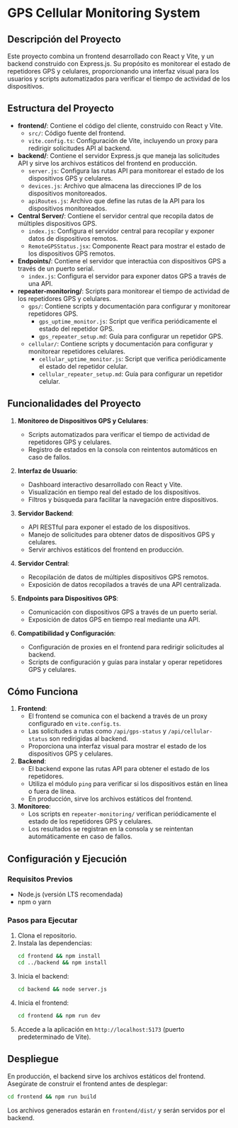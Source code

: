 # GPS Cellular Monitoring System

## Descripción del Proyecto

Este proyecto combina un frontend desarrollado con React y Vite, y un backend construido con Express.js. Su propósito es monitorear el estado de repetidores GPS y celulares, proporcionando una interfaz visual para los usuarios y scripts automatizados para verificar el tiempo de actividad de los dispositivos.

## Estructura del Proyecto

- **frontend/**: Contiene el código del cliente, construido con React y Vite.
  - `src/`: Código fuente del frontend.
  - `vite.config.ts`: Configuración de Vite, incluyendo un proxy para redirigir solicitudes API al backend.
- **backend/**: Contiene el servidor Express.js que maneja las solicitudes API y sirve los archivos estáticos del frontend en producción.
  - `server.js`: Configura las rutas API para monitorear el estado de los dispositivos GPS y celulares.
  - `devices.js`: Archivo que almacena las direcciones IP de los dispositivos monitoreados.
  - `apiRoutes.js`: Archivo que define las rutas de la API para los dispositivos monitoreados.
- **Central Server/**: Contiene el servidor central que recopila datos de múltiples dispositivos GPS.
  - `index.js`: Configura el servidor central para recopilar y exponer datos de dispositivos remotos.
  - `RemoteGPSStatus.jsx`: Componente React para mostrar el estado de los dispositivos GPS remotos.
- **Endpoints/**: Contiene el servidor que interactúa con dispositivos GPS a través de un puerto serial.
  - `index.js`: Configura el servidor para exponer datos GPS a través de una API.
- **repeater-monitoring/**: Scripts para monitorear el tiempo de actividad de los repetidores GPS y celulares.
  - `gps/`: Contiene scripts y documentación para configurar y monitorear repetidores GPS.
    - `gps_uptime_monitor.js`: Script que verifica periódicamente el estado del repetidor GPS.
    - `gps_repeater_setup.md`: Guía para configurar un repetidor GPS.
  - `cellular/`: Contiene scripts y documentación para configurar y monitorear repetidores celulares.
    - `cellular_uptime_monitor.js`: Script que verifica periódicamente el estado del repetidor celular.
    - `cellular_repeater_setup.md`: Guía para configurar un repetidor celular.

## Funcionalidades del Proyecto

1. **Monitoreo de Dispositivos GPS y Celulares**:

   - Scripts automatizados para verificar el tiempo de actividad de repetidores GPS y celulares.
   - Registro de estados en la consola con reintentos automáticos en caso de fallos.

2. **Interfaz de Usuario**:

   - Dashboard interactivo desarrollado con React y Vite.
   - Visualización en tiempo real del estado de los dispositivos.
   - Filtros y búsqueda para facilitar la navegación entre dispositivos.

3. **Servidor Backend**:

   - API RESTful para exponer el estado de los dispositivos.
   - Manejo de solicitudes para obtener datos de dispositivos GPS y celulares.
   - Servir archivos estáticos del frontend en producción.

4. **Servidor Central**:

   - Recopilación de datos de múltiples dispositivos GPS remotos.
   - Exposición de datos recopilados a través de una API centralizada.

5. **Endpoints para Dispositivos GPS**:

   - Comunicación con dispositivos GPS a través de un puerto serial.
   - Exposición de datos GPS en tiempo real mediante una API.

6. **Compatibilidad y Configuración**:
   - Configuración de proxies en el frontend para redirigir solicitudes al backend.
   - Scripts de configuración y guías para instalar y operar repetidores GPS y celulares.

## Cómo Funciona

1. **Frontend**:
   - El frontend se comunica con el backend a través de un proxy configurado en `vite.config.ts`.
   - Las solicitudes a rutas como `/api/gps-status` y `/api/cellular-status` son redirigidas al backend.
   - Proporciona una interfaz visual para mostrar el estado de los dispositivos GPS y celulares.
2. **Backend**:
   - El backend expone las rutas API para obtener el estado de los repetidores.
   - Utiliza el módulo `ping` para verificar si los dispositivos están en línea o fuera de línea.
   - En producción, sirve los archivos estáticos del frontend.
3. **Monitoreo**:
   - Los scripts en `repeater-monitoring/` verifican periódicamente el estado de los repetidores GPS y celulares.
   - Los resultados se registran en la consola y se reintentan automáticamente en caso de fallos.

## Configuración y Ejecución

### Requisitos Previos

- Node.js (versión LTS recomendada)
- npm o yarn

### Pasos para Ejecutar

1. Clona el repositorio.
2. Instala las dependencias:
   ```bash
   cd frontend && npm install
   cd ../backend && npm install
   ```
3. Inicia el backend:
   ```bash
   cd backend && node server.js
   ```
4. Inicia el frontend:
   ```bash
   cd frontend && npm run dev
   ```
5. Accede a la aplicación en `http://localhost:5173` (puerto predeterminado de Vite).

## Despliegue

En producción, el backend sirve los archivos estáticos del frontend. Asegúrate de construir el frontend antes de desplegar:

```bash
cd frontend && npm run build
```

Los archivos generados estarán en `frontend/dist/` y serán servidos por el backend.
